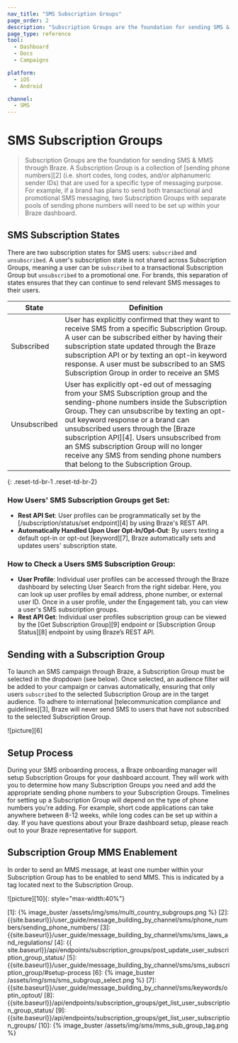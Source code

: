 ```yaml
---
nav_title: "SMS Subscription Groups"
page_order: 2
description: "Subscription Groups are the foundation for sending SMS & MMS through Braze. A Subscription Group is a collection of sending phone numbers (i.e. short codes, long codes, and/or alphanumeric sender IDs) that are used for a specific type of messaging purpose."
page_type: reference
tool:
  - Dashboard
  - Docs
  - Campaigns

platform:
  - iOS
  - Android

channel:
  - SMS
---
```


# SMS Subscription Groups

> Subscription Groups are the foundation for sending SMS & MMS through Braze. A Subscription Group is a collection of [sending phone numbers][2] (i.e. short codes, long codes, and/or alphanumeric sender IDs) that are used for a specific type of messaging purpose. For example, if a brand has plans to send both transactional and promotional SMS messaging, two Subscription Groups with separate pools of sending phone numbers will need to be set up within your Braze dashboard.


## SMS Subscription States
There are two subscription states for SMS users: `subscribed` and `unsubscribed`. A user's subscription state is not shared across Subscription Groups, meaning a user can be `subscribed` to a transactional Subscription Group but `unsubscribed` to a promotional one. For brands, this separation of states ensures that they can continue to send relevant SMS messages to their users.

| State | Definition |
| --------- | ---------- |
| Subscribed | User has explicitly confirmed that they want to receive SMS from a specific Subscription Group. A user can be subscribed either by having their subscription state updated through the Braze subscription API or by texting an opt-in keyword response. A user must be subscribed to an SMS Subscription Group in order to receive an SMS |
| Unsubscribed | User has explicitly opt-ed out of messaging from your SMS Subscription group and the sending-phone numbers inside the Subscription Group. They can unsubscribe by texting an opt-out keyword response or a brand can unsubscribed users through the [Braze subscription API][4]. Users unsubscribed from an SMS subscription Group will no longer receive any SMS from sending phone numbers that belong to the Subscription Group.|
{: .reset-td-br-1 .reset-td-br-2}

### How Users' SMS Subscription Groups get Set:
- __Rest API Set__: User profiles can be programmatically set by the [/subscription/status/set endpoint][4] by using Braze's REST API.
- __Automatically Handled Upon User Opt-In/Opt-Out__: By users texting a default opt-in or opt-out [keyword][7], Braze automatically sets and updates users' subscription state.

### How to Check a Users SMS Subscription Group:
- __User Profile__: Individual user profiles can be accessed through the Braze dashboard by selecting User Search from the right sidebar. Here, you can look up user profiles by email address, phone number, or external user ID. Once in a user profile, under the Engagement tab, you can view a user's SMS subscription groups. 
- __Rest API Get__: Individual user profiles subscription group can be viewed by the [Get Subscription Group][9] endpoint or [Subscription Group Status][8] endpoint by using Braze’s REST API. 

## Sending with a Subscription Group
To launch an SMS campaign through Braze, a Subscription Group must be selected in the dropdown (see below). Once selected, an audience filter will be added to your campaign or canvas automatically, ensuring that only users `subscribed` to the selected Subscription Group are in the target audience. To adhere to international [telecommunication compliance and guidelines][3], Braze will never send SMS to users that have not subscribed to the selected Subscription Group.  

![picture][6]

## Setup Process
During your SMS onboarding process, a Braze onboarding manager will setup Subscription Groups for your dashboard account. They will work with you to determine how many Subscription Groups you need and add the appropriate sending phone numbers to your Subscription Groups. Timelines for setting up a Subscription Group will depend on the type of phone numbers you're adding. For example, short code applications can take anywhere between 8-12 weeks, while long codes can be set up within a day. If you have questions about your Braze dashboard setup, please reach out to your Braze representative for support.  

## Subscription Group MMS Enablement
In order to send an MMS message, at least one number within your Subscription Group has to be enabled to send MMS. This is indicated by a tag located next to the Subscription Group. 

![picture][10]{: style="max-width:40%"}


[1]: {% image_buster /assets/img/sms/multi_country_subgroups.png %}
[2]: {{site.baseurl}}/user_guide/message_building_by_channel/sms/phone_numbers/sending_phone_numbers/
[3]: {{site.baseurl}}/user_guide/message_building_by_channel/sms/sms_laws_and_regulations/
[4]: {{ site.baseurl}}/api/endpoints/subscription_groups/post_update_user_subscription_group_status/
[5]: {{site.baseurl}}/user_guide/message_building_by_channel/sms/sms_subscription_group/#setup-process
[6]: {% image_buster /assets/img/sms/sms_subgroup_select.png %}
[7]: {{site.baseurl}}/user_guide/message_building_by_channel/sms/keywords/optin_optout/
[8]: {{site.baseurl}}/api/endpoints/subscription_groups/get_list_user_subscription_group_status/
[9]: {{site.baseurl}}/api/endpoints/subscription_groups/get_list_user_subscription_groups/
[10]: {% image_buster /assets/img/sms/mms_sub_group_tag.png %}

